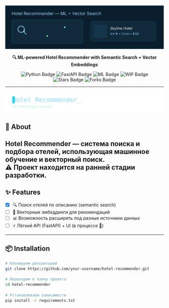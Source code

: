 <!-- ЛОГО / ХЕДЕР -->
<p align="center">
  <img src="./static/lg.svg" alt="Hotel Recommender — ML + Vector Search" width="900"/>
</p>

<p align="center">
  <b>🔍 ML-powered Hotel Recommender with Semantic Search + Vector Embeddings</b>
</p>

<p align="center">
  <img src="https://img.shields.io/badge/Python-3.10%2B-blue?logo=python&logoColor=white" alt="Python Badge"/>
  <img src="https://img.shields.io/badge/FastAPI-0.95+-009688?logo=fastapi&logoColor=white" alt="FastAPI Badge"/>
  <img src="https://img.shields.io/badge/ML-Powered-orange?logo=tensorflow&logoColor=white" alt="ML Badge"/>
  <img src="https://img.shields.io/badge/Status-WIP-yellow?logo=github&logoColor=white" alt="WIP Badge"/>
  <img src="https://img.shields.io/github/stars/your-username/hotel-recommender?style=social" alt="Stars Badge"/>
  <img src="https://img.shields.io/github/forks/your-username/hotel-recommender?style=social" alt="Forks Badge"/>
</p>

---

<p align="center">
  <img src="./static/typing.svg" alt="Typing effect" width="1000"/>
</p>


## 🚀 About
**Hotel Recommender** — система поиска и подбора отелей, использующая **машинное обучение** и **векторный поиск**.  
⚠️ Проект находится на **ранней стадии разработки**.
---


## ✨ Features
- [x] 🔍 Поиск отелей по описанию (semantic search)  
- [ ] 🤖 Векторные эмбеддинги для рекомендаций  
- [ ] 📊 Возможность расширять под разные источники данных  
- [ ] ⚡ Лёгкий API (FastAPI) + UI (в процессе 🚧)  

---

## 📦 Installation

```bash
# Клонируем репозиторий
git clone https://github.com/your-username/hotel-recommender.git

# Переходим в папку проекта
cd hotel-recommender

# Устанавливаем зависимости
pip install -r requirements.txt
